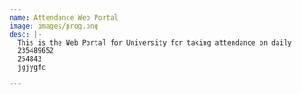 ```yaml
---
name: Attendance Web Portal
image: images/prog.png
desc: |-
  This is the Web Portal for University for taking attendance on daily basis.
  235489652
  254843
  jgjygfc

---
```

